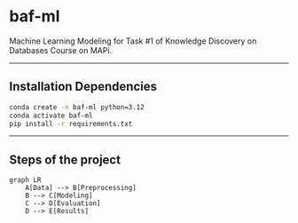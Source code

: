 # baf-ml

Machine Learning Modeling for Task #1 of Knowledge Discovery on Databases Course on MAPi.


---
## Installation Dependencies

```bash
conda create -n baf-ml python=3.12
conda activate baf-ml
pip install -r requirements.txt
```

---
## Steps of the project

```mermaid
graph LR
    A[Data] --> B[Preprocessing]
    B --> C[Modeling]
    C --> D[Evaluation]
    D --> E[Results]
```